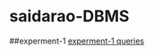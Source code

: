# saidarao-DBMS 
##experment-1 
[experment-1 queries](https://github.com/192011034/saidarao-DBMS/blob/main/Experiment-1)
